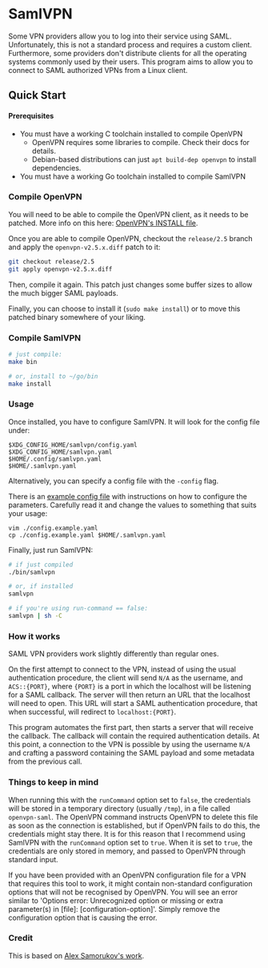 # SamlVPN

Some VPN providers allow you to log into their service using SAML.
Unfortunately, this is not a standard process and requires a custom client.
Furthermore, some providers don't distribute clients for all the operating
systems commonly used by their users. This program aims to allow you to
connect to SAML authorized VPNs from a Linux client.

## Quick Start

#### Prerequisites

- You must have a working C toolchain installed to compile OpenVPN
	- OpenVPN requires some libraries to compile. Check their docs for details.
	- Debian-based distributions can just `apt build-dep openvpn` to install dependencies.
- You must have a working Go toolchain installed to compile SamlVPN

### Compile OpenVPN

You will need to be able to compile the OpenVPN client, as it needs to be
patched. More info on this here: [OpenVPN's INSTALL
file](https://github.com/OpenVPN/openvpn/blob/master/INSTALL).

Once you are able to compile OpenVPN, checkout the `release/2.5` branch and
apply the `openvpn-v2.5.x.diff` patch to it:

```bash
git checkout release/2.5
git apply openvpn-v2.5.x.diff
```

Then, compile it again. This patch just changes some buffer sizes to allow the
much bigger SAML payloads.

Finally, you can choose to install it (`sudo make install`) or to move this
patched binary somewhere of your liking.

### Compile SamlVPN

```bash
# just compile:
make bin

# or, install to ~/go/bin
make install
```

### Usage

Once installed, you have to configure SamlVPN. It will look for the config file under:

```
$XDG_CONFIG_HOME/samlvpn/config.yaml
$XDG_CONFIG_HOME/samlvpn.yaml
$HOME/.config/samlvpn.yaml
$HOME/.samlvpn.yaml
```

Alternatively, you can specify a config file with the `-config` flag.

There is an [example config file](./config.example) with instructions on how to
configure the parameters. Carefully read it and change the values to something
that suits your usage:

```
vim ./config.example.yaml
cp ./config.example.yaml $HOME/.samlvpn.yaml
```

Finally, just run SamlVPN:

```bash
# if just compiled
./bin/samlvpn

# or, if installed
samlvpn

# if you're using run-command == false:
samlvpn | sh -C
```

### How it works

SAML VPN providers work slightly differently than regular ones.

On the first attempt to connect to the VPN, instead of using the usual
authentication procedure, the client will send `N/A` as the username, and
`ACS::{PORT}`, where `{PORT}` is a port in which the localhost will be
listening for a SAML callback. The server will then return an URL that the
localhost will need to open. This URL will start a SAML authentication
procedure, that when successful, will redirect to `localhost:{PORT}`.

This program automates the first part, then starts a server that will receive
the callback. The callback will contain the required authentication details.
At this point, a connection to the VPN is possible by using the username `N/A`
and crafting a password containing the SAML payload and some metadata from the
previous call.

### Things to keep in mind

When running this with the `runCommand` option set to `false`, the credentials
will be stored in a temporary directory (usually `/tmp`), in a file called
`openvpn-saml`. The OpenVPN command instructs OpenVPN to delete this file as
soon as the connection is established, but if OpenVPN fails to do this, the
credentials might stay there. It is for this reason that I recommend using
SamlVPN with the `runCommand` option set to `true`. When it is set to `true`,
the credentials are only stored in memory, and passed to OpenVPN through
standard input.

If you have been provided with an OpenVPN configuration file for a VPN that
requires this tool to work, it might contain non-standard configuration options
that will not be recognised by OpenVPN. You will see an error similar to
'Options error: Unrecognized option or missing or extra parameter(s) in [file]:
[configuration-option]'. Simply remove the configuration option that is causing
the error.

### Credit

This is based on [Alex Samorukov's work](github.com/samm-git/aws-vpn-client).
